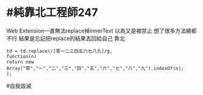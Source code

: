 # #純靠北工程師247


Web Extension一直無法replace掉innerText
以為又是被禁止 想了很多方法繞都不行
結果是忘記把replace的結果丟回給自己
靠北


```
td = td.replace(/[零一二三四五六七八九]/g,
function(n) 
return new Array("零","一","二","三","四","五","六","七","八","九").indexOf(n);
);
```


#自我毀滅
